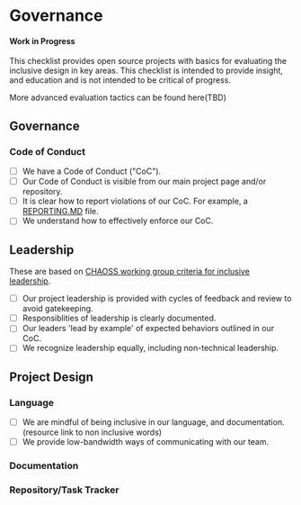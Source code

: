 # Governance

#### Work in Progress

This checklist provides open source projects with basics for evaluating the inclusive design in key areas.  This checklist is intended 
to provide insight, and education and is not intended to be critical of progress.

More advanced evaluation tactics can be found here(TBD)

## Governance

### Code of Conduct

- [ ] We have a Code of Conduct ("CoC").
- [ ] Our Code of Conduct is visible from our main project page and/or repository.
- [ ] It is clear how to report violations of our CoC.  For example, a [REPORTING.MD](https://github.com/mozilla/repo-templates/blob/master/templates/REPORTING.md) file.
- [ ]  We understand how to effectively enforce our CoC.

## Leadership
These are based on [CHAOSS working group criteria for inclusive leadership](https://github.com/chaoss/wg-diversity-inclusion/blob/master/assets/leadership-principles.md).

- [ ] Our project leadership is provided with cycles of feedback and review to avoid gatekeeping.
- [ ]  Responsiblities of leadership is clearly documented.
- [ ] Our leaders 'lead by example' of expected behaviors outlined in our CoC.
- [ ]  We recognize leadership equally, including non-technical leadership.

## Project Design

### Language

- [ ] We are mindful of being inclusive in our language, and documentation. (resource link to non inclusive words)
- [ ] We provide low-bandwidth ways of communicating with our team.

### Documentation

### Repository/Task Tracker

